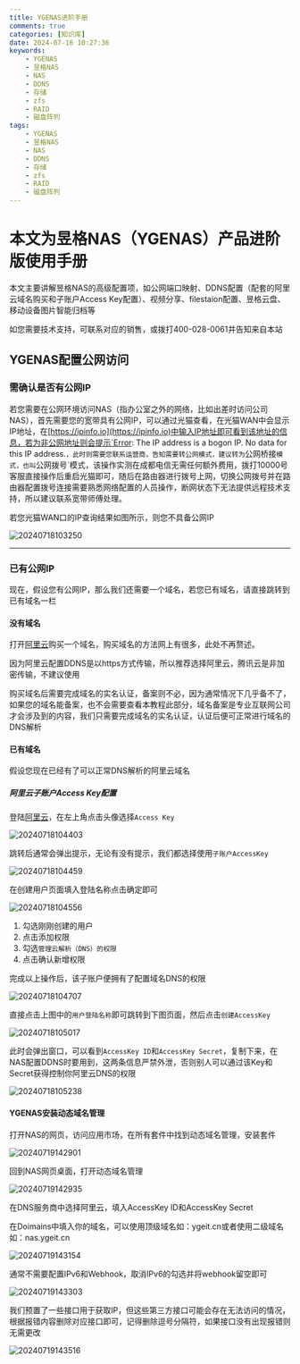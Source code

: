```yaml
---
title: YGENAS进阶手册
comments: true
categories: [知识库]
date: 2024-07-16 10:27:36
keywords:
    - YGENAS
    - 昱格NAS
    - NAS
    - DDNS
    - 存储
    - zfs
    - RAID
    - 磁盘阵列
tags:
    - YGENAS
    - 昱格NAS
    - NAS
    - DDNS
    - 存储
    - zfs
    - RAID
    - 磁盘阵列
---
```


# 本文为昱格NAS（YGENAS）产品进阶版使用手册

本文主要讲解昱格NAS的高级配置项，如公网端口映射、DDNS配置（配套的阿里云域名购买和子账户Access Key配置）、视频分享、filestaion配置、昱格云盘、移动设备图片智能归档等

如您需要技术支持，可联系对应的销售，或拨打400-028-0061并告知来自本站

<!-- more -->

## YGENAS配置公网访问

### 需确认是否有公网IP

若您需要在公网环境访问NAS（指办公室之外的网络，比如出差时访问公司NAS），首先需要您的宽带具有公网IP，可以通过光猫查看，在光猫WAN中会显示IP地址，在[https://ipinfo.io](https://ipinfo.io)中输入IP地址即可看到该地址的信息，若为非公网地址则会提示`Error: The IP address is a bogon IP. No data for this IP address.`，此时则需要您联系运营商，告知需要转公网模式，建议转为`公网桥接`模式，也叫`公网拨号`模式，该操作实测在成都电信无需任何额外费用，拨打10000号客服直接操作后重启光猫即可，随后在路由器进行拨号上网，切换公网拨号并在路由器配置拨号连接需要熟悉网络配置的人员操作，断网状态下无法提供远程技术支持，所以建议联系宽带师傅处理。

若您光猫WAN口的IP查询结果如图所示，则您不具备公网IP

![20240718103250](https://img.hackerbs.com//20240718103250.png)

---

### 已有公网IP

现在，假设您有公网IP，那么我们还需要一个域名，若您已有域名，请直接跳转到已有域名一栏

#### 没有域名

打开[阿里云](https://aliyun.com)购买一个域名，购买域名的方法网上有很多，此处不再赘述。

因为阿里云配置DDNS是以https方式传输，所以推荐选择阿里云，腾讯云是非加密传输，不建议使用

购买域名后需要完成域名的实名认证，备案则不必，因为通常情况下几乎备不了，如果您的域名能备案，也不会需要查看本教程此部分，域名备案是专业互联网公司才会涉及到的内容，我们只需要完成域名的实名认证，认证后便可正常进行域名的DNS解析

#### 已有域名

假设您现在已经有了可以正常DNS解析的阿里云域名

##### 阿里云子账户Access Key配置

登陆[阿里云](https://aliyun.com)，在左上角点击头像选择`Access Key`

![20240718104403](https://img.hackerbs.com//20240718104403.png)

跳转后通常会弹出提示，无论有没有提示，我们都选择使用`子账户AccessKey`

![20240718104459](https://img.hackerbs.com//20240718104459.png)

在创建用户页面填入登陆名称点击确定即可

![20240718104556](https://img.hackerbs.com//20240718104556.png)

1. 勾选刚刚创建的用户
2. 点击添加权限
3. 勾选`管理云解析（DNS）的权限`
4. 点击确认新增权限

完成以上操作后，该子账户便拥有了配置域名DNS的权限

![20240718104707](https://img.hackerbs.com//20240718104707.png)

直接点击上图中的`用户登陆名称`即可跳转到下图页面，然后点击`创建AccessKey`

![20240718105017](https://img.hackerbs.com//20240718105017.png)

此时会弹出窗口，可以看到`AccessKey ID`和`AccessKey Secret`，复制下来，在NAS配置DDNS时要用到，这两条信息严禁外泄，否则别人可以通过该Key和Secret获得控制你阿里云DNS的权限

![20240718105238](https://img.hackerbs.com//20240718105238.png)

#### YGENAS安装动态域名管理

打开NAS的网页，访问应用市场，在所有套件中找到动态域名管理，安装套件

![20240719142901](https://img.hackerbs.com//20240719142901.png)

回到NAS网页桌面，打开动态域名管理

![20240719142935](https://img.hackerbs.com//20240719142935.png)

在DNS服务商中选择阿里云，填入AccessKey ID和AccessKey Secret

在Doimains中填入你的域名，可以使用顶级域名如：ygeit.cn或者使用二级域名如：nas.ygeit.cn

![20240719143154](https://img.hackerbs.com//20240719143154.png)

通常不需要配置IPv6和Webhook，取消IPv6的勾选并将webhook留空即可

![20240719143303](https://img.hackerbs.com//20240719143303.png)

我们预置了一些接口用于获取IP，但这些第三方接口可能会存在无法访问的情况，根据报错内容删除对应接口即可，记得删除逗号分隔符，如果接口没有出现报错则无需更改

![20240719143516](https://img.hackerbs.com//20240719143516.png)
